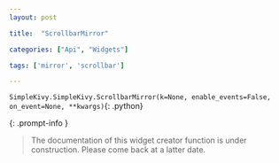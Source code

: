```yaml
---
layout: post

title:  "ScrollbarMirror"

categories: ["Api", "Widgets"]

tags: ['mirror', 'scrollbar']

---
```

`SimpleKivy.SimpleKivy.ScrollbarMirror(k=None, enable_events=False, on_event=None, **kwargs)`{: .python}


{: .prompt-info }

> The documentation of this widget creator function is under construction. Please come back at a latter date.
